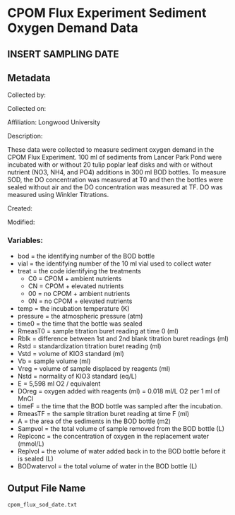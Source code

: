 # CPOM Flux Experiment Sediment Oxygen Demand Data

## INSERT SAMPLING DATE

## Metadata

Collected by: 

Collected on: 

Affiliation: Longwood University

Description: 

These data were collected to measure sediment oxygen demand in the CPOM Flux Experiment. 100 ml of sediments from Lancer Park Pond were incubated with or without 20 tulip poplar leaf disks and with or without nutrient (NO3, NH4, and PO4) additions in 300 ml BOD bottles. To measure SOD, the DO concentration was measured at T0 and then the bottles were sealed without air and the DO concentration was measured at TF.  DO was measured using Winkler Titrations.

Created: 

Modified:

### Variables:

* bod = the identifying number of the BOD bottle
* vial = the identifying number of the 10 ml vial used to collect water
* treat = the code identifying the treatments
    * C0 = CPOM + ambient nutrients
    * CN = CPOM + elevated nutrients
    * 00 = no CPOM + ambient nutrients
    * 0N = no CPOM + elevated nutrients
* temp = the incubation temperature (K)
* pressure = the atmospheric pressure (atm)
* time0 = the time that the bottle was sealed
* RmeasT0 = sample titration buret reading at time 0 (ml)
* Rblk = difference between 1st and 2nd blank titration buret readings (ml)
* Rstd = standardization titration buret reading (ml)
* Vstd = volume of KIO3 standard (ml)
* Vb = sample volume (ml)
* Vreg = volume of sample displaced by reagents (ml)
* Nstd = normality of KIO3 standard (eq/L)
* E = 5,598 ml O2 / equivalent 
* DOreg = oxygen added with reagents (ml) = 0.018 ml/L O2 per 1 ml of MnCl
* timeF = the time that the BOD bottle was sampled after the incubation.
* RmeasTF = the sample titration buret reading at time F (ml)
* A = the area of the sediments in the BOD bottle (m2)
* Sampvol = the total volume of sample removed from the BOD bottle (L)
* Replconc = the concentration of oxygen in the replacement water (mmol/L)
* Replvol = the volume of water added back in to the BOD bottle before it is sealed (L)
* BODwatervol = the total volume of water in the BOD bottle (L)

## Output File Name

    cpom_flux_sod_date.txt
